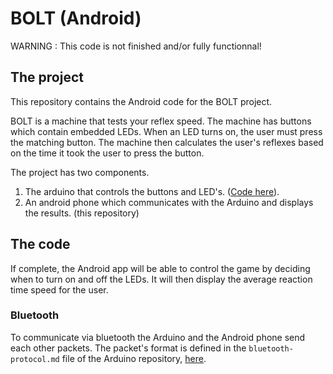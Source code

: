 # BOLT (Android)

WARNING : This code is not finished and/or fully functionnal!

## The project

This repository contains the Android code for the BOLT project.

BOLT is a machine that tests your reflex speed. The machine has buttons which contain embedded LEDs. When an LED turns on, the user must press the matching button. The machine then calculates the user's reflexes based on the time it took the user to press the button.

The project has two components.
1. The arduino that controls the buttons and LED's. ([Code here](https://github.com/SUPERETDUPER/bolt-arduino)).
2. An android phone which communicates with the Arduino and displays the results. (this repository)

## The code

If complete, the Android app will be able to control the game by deciding when to turn on and off the LEDs. It will then display the average reaction time speed for the user.

### Bluetooth

To communicate via bluetooth the Arduino and the Android phone send each other packets. The packet's format is defined in the `bluetooth-protocol.md` file of the Arduino repository, [here](https://github.com/SUPERETDUPER/bolt-arduino/blob/master/bluetooth-protocol.md).
